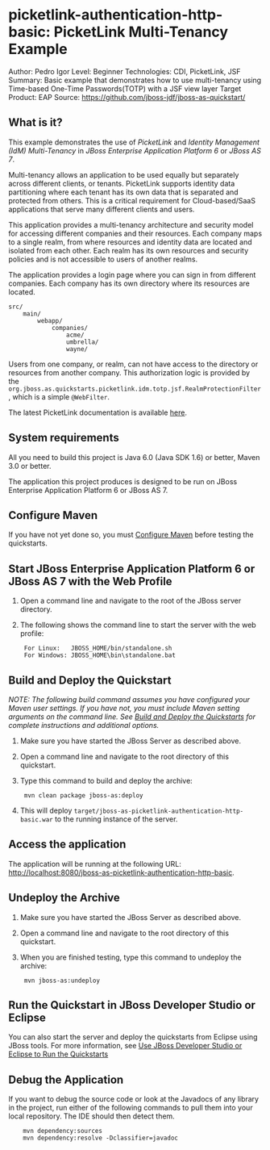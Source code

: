 picketlink-authentication-http-basic: PicketLink Multi-Tenancy Example
===============================
Author: Pedro Igor
Level: Beginner
Technologies: CDI, PicketLink, JSF
Summary: Basic example that demonstrates how to use multi-tenancy using Time-based One-Time Passwords(TOTP) with a JSF view layer
Target Product: EAP
Source: <https://github.com/jboss-jdf/jboss-as-quickstart/>


What is it?
-----------

This example demonstrates the use of *PicketLink* and *Identity Management (IdM) Multi-Tenancy* in *JBoss Enterprise Application Platform 6* or *JBoss AS 7*.

Multi-tenancy allows an application to be used equally but separately across different clients, or tenants.  PicketLink supports identity data partitioning where each tenant has its own data that is separated and protected from others. This is a critical requirement for Cloud-based/SaaS applications that serve many different clients and users.

This application provides a multi-tenancy architecture and security model for accessing different companies and their resources.
Each company maps to a single realm, from where resources and identity data are located and isolated from each other.
Each realm has its own resources and security policies and is not accessible to users of another realms.

The application provides a login page where you can sign in from different companies. Each company has its own
directory where its resources are located.

    src/
        main/
            webapp/
                companies/
                    acme/
                    umbrella/
                    wayne/

Users from one company, or realm, can not have access to the directory or resources from another company. This authorization
logic is provided by the `org.jboss.as.quickstarts.picketlink.idm.totp.jsf.RealmProtectionFilter`, which is a
simple `@WebFilter`.

The latest PicketLink documentation is available [here](http://docs.jboss.org/picketlink/2/latest/).


System requirements
-------------------

All you need to build this project is Java 6.0 (Java SDK 1.6) or better, Maven 3.0 or better.

The application this project produces is designed to be run on JBoss Enterprise Application Platform 6 or JBoss AS 7. 

 
Configure Maven
---------------

If you have not yet done so, you must [Configure Maven](../README.md#configure-maven) before testing the quickstarts.


Start JBoss Enterprise Application Platform 6 or JBoss AS 7 with the Web Profile
-------------------------

1. Open a command line and navigate to the root of the JBoss server directory.
2. The following shows the command line to start the server with the web profile:

        For Linux:   JBOSS_HOME/bin/standalone.sh
        For Windows: JBOSS_HOME\bin\standalone.bat

 
Build and Deploy the Quickstart
-------------------------

_NOTE: The following build command assumes you have configured your Maven user settings. If you have not, you must include Maven setting arguments on the command line. See [Build and Deploy the Quickstarts](../README.md#build-and-deploy-the-quickstarts) for complete instructions and additional options._

1. Make sure you have started the JBoss Server as described above.
2. Open a command line and navigate to the root directory of this quickstart.
3. Type this command to build and deploy the archive:

        mvn clean package jboss-as:deploy

4. This will deploy `target/jboss-as-picketlink-authentication-http-basic.war` to the running instance of the server.


Access the application 
---------------------

The application will be running at the following URL: <http://localhost:8080/jboss-as-picketlink-authentication-http-basic>. 


Undeploy the Archive
--------------------

1. Make sure you have started the JBoss Server as described above.
2. Open a command line and navigate to the root directory of this quickstart.
3. When you are finished testing, type this command to undeploy the archive:

        mvn jboss-as:undeploy


Run the Quickstart in JBoss Developer Studio or Eclipse
-------------------------------------
You can also start the server and deploy the quickstarts from Eclipse using JBoss tools. For more information, see [Use JBoss Developer Studio or Eclipse to Run the Quickstarts](../README.md#use-jboss-developer-studio-or-eclipse-to-run-the-quickstarts) 


Debug the Application
------------------------------------

If you want to debug the source code or look at the Javadocs of any library in the project, run either of the following commands to pull them into your local repository. The IDE should then detect them.

        mvn dependency:sources
        mvn dependency:resolve -Dclassifier=javadoc
